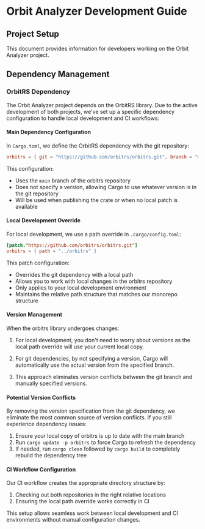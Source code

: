 # Orbit Analyzer Development Guide

## Project Setup

This document provides information for developers working on the Orbit Analyzer project.

## Dependency Management

### OrbitRS Dependency

The Orbit Analyzer project depends on the OrbitRS library. Due to the active development of both projects, we've set up a specific dependency configuration to handle local development and CI workflows:

#### Main Dependency Configuration

In `Cargo.toml`, we define the OrbitRS dependency with the git repository:

```toml
orbitrs = { git = "https://github.com/orbitrs/orbitrs.git", branch = "main" }
```

This configuration:
- Uses the `main` branch of the orbitrs repository
- Does not specify a version, allowing Cargo to use whatever version is in the git repository
- Will be used when publishing the crate or when no local patch is available

#### Local Development Override

For local development, we use a path override in `.cargo/config.toml`:

```toml
[patch."https://github.com/orbitrs/orbitrs.git"]
orbitrs = { path = "../orbitrs" }
```

This patch configuration:
- Overrides the git dependency with a local path
- Allows you to work with local changes in the orbitrs repository
- Only applies to your local development environment
- Maintains the relative path structure that matches our monorepo structure

#### Version Management

When the orbitrs library undergoes changes:

1. For local development, you don't need to worry about versions as the local path override will use your current local copy.

2. For git dependencies, by not specifying a version, Cargo will automatically use the actual version from the specified branch.

3. This approach eliminates version conflicts between the git branch and manually specified versions.

#### Potential Version Conflicts

By removing the version specification from the git dependency, we eliminate the most common source of version conflicts. If you still experience dependency issues:

1. Ensure your local copy of orbitrs is up to date with the main branch
2. Run `cargo update -p orbitrs` to force Cargo to refresh the dependency
3. If needed, run `cargo clean` followed by `cargo build` to completely rebuild the dependency tree

#### CI Workflow Configuration

Our CI workflow creates the appropriate directory structure by:
1. Checking out both repositories in the right relative locations
2. Ensuring the local path override works correctly in CI

This setup allows seamless work between local development and CI environments without manual configuration changes.
